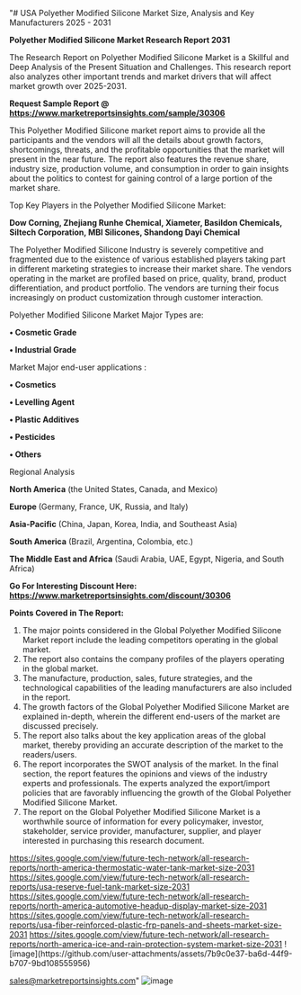 "# USA Polyether Modified Silicone Market Size, Analysis and Key Manufacturers 2025 - 2031

<strong>Polyether Modified Silicone Market Research Report 2031</strong>

The Research Report on Polyether Modified Silicone Market is a Skillful and Deep Analysis of the Present Situation and Challenges. This research report also analyzes other important trends and market drivers that will affect market growth over 2025-2031.

<strong>Request Sample Report @ <a href=https://www.marketreportsinsights.com/sample/30306>https://www.marketreportsinsights.com/sample/30306</a></strong>

This Polyether Modified Silicone market report aims to provide all the participants and the vendors will all the details about growth factors, shortcomings, threats, and the profitable opportunities that the market will present in the near future. The report also features the revenue share, industry size, production volume, and consumption in order to gain insights about the politics to contest for gaining control of a large portion of the market share.

Top Key Players in the Polyether Modified Silicone Market:

<strong>Dow Corning, Zhejiang Runhe Chemical, Xiameter, Basildon Chemicals, Siltech Corporation, MBI Silicones, Shandong Dayi Chemical</strong>

The Polyether Modified Silicone Industry is severely competitive and fragmented due to the existence of various established players taking part in different marketing strategies to increase their market share. The vendors operating in the market are profiled based on price, quality, brand, product differentiation, and product portfolio. The vendors are turning their focus increasingly on product customization through customer interaction.

Polyether Modified Silicone Market Major Types are:

<strong>• Cosmetic Grade

• Industrial Grade</strong>

Market Major end-user applications :

<strong>• Cosmetics

• Levelling Agent

• Plastic Additives

• Pesticides

• Others</strong>

Regional Analysis

</u><strong><b>North America</b></strong> (the United States, Canada, and Mexico)

<strong><b>Europe </b></strong>(Germany, France, UK, Russia, and Italy)

<strong><b>Asia-Pacific</b></strong> (China, Japan, Korea, India, and Southeast Asia)

<strong><b>South America</b></strong> (Brazil, Argentina, Colombia, etc.)

<strong><b>The Middle East and Africa</b></strong> (Saudi Arabia, UAE, Egypt, Nigeria, and South Africa)

<strong>Go For Interesting Discount Here: <a href=https://www.marketreportsinsights.com/discount/30306>https://www.marketreportsinsights.com/discount/30306</a></strong>

<strong>Points Covered in The Report:</strong>
<ol>
  <li>The major points considered in the Global Polyether Modified Silicone Market report include the leading competitors operating in the global market.</li>
  <li>The report also contains the company profiles of the players operating in the global market.</li>
  <li>The manufacture, production, sales, future strategies, and the technological capabilities of the leading manufacturers are also included in the report.</li>
  <li>The growth factors of the Global Polyether Modified Silicone Market are explained in-depth, wherein the different end-users of the market are discussed precisely.</li>
  <li>The report also talks about the key application areas of the global market, thereby providing an accurate description of the market to the readers/users.</li>
  <li>The report incorporates the SWOT analysis of the market. In the final section, the report features the opinions and views of the industry experts and professionals. The experts analyzed the export/import policies that are favorably influencing the growth of the Global Polyether Modified Silicone Market.</li>
  <li>The report on the Global Polyether Modified Silicone Market is a worthwhile source of information for every policymaker, investor, stakeholder, service provider, manufacturer, supplier, and player interested in purchasing this research document.</li>
</ol>
<a href=https://sites.google.com/view/future-tech-network/all-research-reports/north-america-thermostatic-water-tank-market-size-2031>https://sites.google.com/view/future-tech-network/all-research-reports/north-america-thermostatic-water-tank-market-size-2031</a>
<a href=https://sites.google.com/view/future-tech-network/all-research-reports/usa-reserve-fuel-tank-market-size-2031>https://sites.google.com/view/future-tech-network/all-research-reports/usa-reserve-fuel-tank-market-size-2031</a>
<a href=https://sites.google.com/view/future-tech-network/all-research-reports/north-america-automotive-headup-display-market-size-2031>https://sites.google.com/view/future-tech-network/all-research-reports/north-america-automotive-headup-display-market-size-2031</a>
<a href=https://sites.google.com/view/future-tech-network/all-research-reports/usa-fiber-reinforced-plastic-frp-panels-and-sheets-market-size-2031>https://sites.google.com/view/future-tech-network/all-research-reports/usa-fiber-reinforced-plastic-frp-panels-and-sheets-market-size-2031</a>
<a href=https://sites.google.com/view/future-tech-network/all-research-reports/north-america-ice-and-rain-protection-system-market-size-2031>https://sites.google.com/view/future-tech-network/all-research-reports/north-america-ice-and-rain-protection-system-market-size-2031</a>
![image](https://github.com/user-attachments/assets/7b9c0e37-ba6d-44f9-b707-9bd108555956)


sales@marketreportsinsights.com"
![image](https://github.com/user-attachments/assets/fd3e4e09-d20e-436f-a7b6-29776efc7570)
